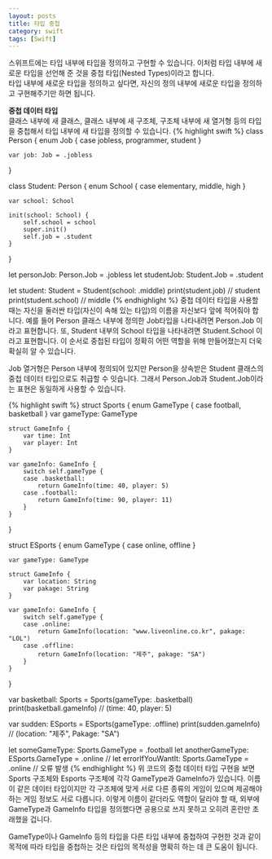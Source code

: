 ```yaml
---
layout: posts
title: 타입 중첩
category: swift
tags: [Swift]
---
```

스위프트에는 타입 내부에 타입을 정의하고 구현할 수 있습니다. 
이처럼 타입 내부에 새로운 타입을 선언해 준 것을 중첩 타입(Nested Types)이라고 합니다.  
타입 내부에 새로운 타입을 정의하고 싶다면, 자신의 정의 내부에 새로운 타입을 정의하고 구현해주기만 하면 됩니다.  

**중첩 데이터 타입**  
클래스 내부에 새 클래스, 클래스 내부에 새 구조체, 구조체 내부에 새 열거형 등의 타입을 중첩해서 타입 내부에 새 타입을 정의할 수 있습니다.
{% highlight swift %}
class Person {
    enum Job {
        case jobless, programmer, student
    }
    
    var job: Job = .jobless
}

class Student: Person {
    enum School {
        case elementary, middle, high
    }
    
    var school: School
    
    init(school: School) {
        self.school = school
        super.init()
        self.job = .student
    }
}

let personJob: Person.Job = .jobless
let studentJob: Student.Job = .student

let student: Student = Student(school: .middle)
print(student.job) // student
print(student.school) // middle
{% endhighlight %}
중첩 데이터 타입을 사용할 때는 자신을 둘러싼 타입(자신이 속해 있는 타입)의 이름을 자신보다 앞에 적어줘야 합니다. 
예를 들어 Person 클래스 내부에 정의한 Job타입을 나타내려면 Person.Job 이라고 표현합니다. 
또, Student 내부의 School 타입을 나타내려면 Student.School 이라고 표현합니다. 
이 순서로 중첩된 타입이 정확히 어떤 역할을 위해 만들어졌는지 더욱 확실히 알 수 있습니다.  

Job 열거형은 Person 내부에 정의되어 있지만 Person을 상속받은 Student 클래스의 중첩 데이터 타입으로도 취급할 수 잇습니다. 
그래서 Person.Job과 Student.Job이라는 표현은 동일하게 사용할 수 있습니다.  

{% highlight swift %}
struct Sports {
    enum GameType {
        case football, basketball
    }
    var gameType: GameType
    
    struct GameInfo {
        var time: Int
        var player: Int
    }
    
    var gameInfo: GameInfo {
        switch self.gameType {
        case .basketball:
            return GameInfo(time: 40, player: 5)
        case .football:
            return GameInfo(time: 90, player: 11)
        }
    }
}

struct ESports {
    enum GameType {
        case online, offline
    }
    
    var gameType: GameType
    
    struct GameInfo {
        var location: String
        var pakage: String
    }
    
    var gameInfo: GameInfo {
        switch self.gameType {
        case .online:
            return GameInfo(location: "www.liveonline.co.kr", pakage: "LOL")
        case .offline:
            return GameInfo(location: "제주", pakage: "SA")
        }
    }
}

var basketball: Sports = Sports(gameType: .basketball)
print(basketball.gameInfo) // (time: 40, player: 5)

var sudden: ESports = ESports(gameType: .offline)
print(sudden.gameInfo) // (location: "제주", Pakage: "SA")

let someGameType: Sports.GameType = .football
let anotherGameType: ESports.GameType = .online
// let errorIfYouWantIt: Sports.GameType = .online // 오류 발생
{% endhighlight %}
위 코드의 중첩 데이터 타입 구현을 보면 Sports 구조체와 Esports 구조체에 각각 GameType과 GameInfo가 있습니다. 
이름이 같은 데이터 타입이지만 각 구조체에 맞게 서로 다른 종류의 게임이 있으며 제공해야 하는 게임 정보도 서로 다릅니다. 
이렇게 이름이 같더라도 역할이 달라야 할 때, 외부에 GameType과 GameInfo 타입을 정의했다면 공용으로 쓰지 못하고 
오히려 혼란만 초래했을 겁니다.  

GameType이나 GameInfo 등의 타입을 다른 타입 내부에 중첩하여 구현한 것과 같이 목적에 따라 타입을 중첩하는 것은 
타입의 목적성을 명확히 하는 데 큰 도움이 됩니다.